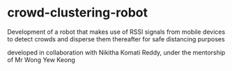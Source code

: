 # crowd-clustering-robot
Development of a robot that makes use of RSSI signals from mobile devices to detect crowds and disperse them thereafter for safe distancing purposes

developed in collaboration with Nikitha Komati Reddy, under the mentorship of Mr Wong Yew Keong
